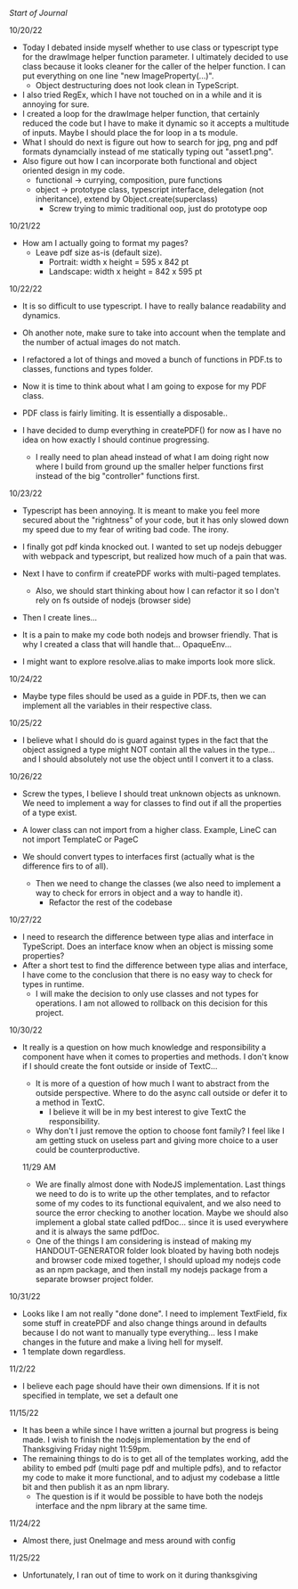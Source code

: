 _Start of Journal_

10/20/22

- Today I debated inside myself whether to use class or typescript type for the drawImage helper function parameter. I ultimately decided to use class because it looks cleaner for the caller of the helper function. I can put everything on one line "new ImageProperty(...)".
  - Object destructuring does not look clean in TypeScript.
- I also tried RegEx, which I have not touched on in a while and it is annoying for sure.
- I created a loop for the drawImage helper function, that certainly reduced the code but I have to make it dynamic so it accepts a multitude of inputs. Maybe I should place the for loop in a ts module.
- What I should do next is figure out how to search for jpg, png and pdf formats dynamcially instead of me statically typing out "asset1.png".
- Also figure out how I can incorporate both functional and object oriented design in my code.
  - functional -> currying, composition, pure functions
  - object -> prototype class, typescript interface, delegation (not inheritance), extend by Object.create(superclass)
    - Screw trying to mimic traditional oop, just do prototype oop

10/21/22

- How am I actually going to format my pages?
  - Leave pdf size as-is (default size).
    - Portrait: width x height = 595 x 842 pt
    - Landscape: width x height = 842 x 595 pt

10/22/22

- It is so difficult to use typescript. I have to really balance readability and dynamics.
- Oh another note, make sure to take into account when the template and the number of actual images do not match.
- I refactored a lot of things and moved a bunch of functions in PDF.ts to classes, functions and types folder.
- Now it is time to think about what I am going to expose for my PDF class.

- PDF class is fairly limiting. It is essentially a disposable..
- I have decided to dump everything in createPDF() for now as I have no idea on how exactly I should continue progressing.
  - I really need to plan ahead instead of what I am doing right now where I build from ground up the smaller helper functions first instead of the big "controller" functions first.

10/23/22

- Typescript has been annoying. It is meant to make you feel more secured about the "rightness" of your code, but it has only slowed down my speed due to my fear of writing bad code. The irony.
- I finally got pdf kinda knocked out. I wanted to set up nodejs debugger with webpack and typescript, but realized how much of a pain that was.
- Next I have to confirm if createPDF works with multi-paged templates.
  - Also, we should start thinking about how I can refactor it so I don't rely on fs outside of nodejs (browser side)
- Then I create lines...

- It is a pain to make my code both nodejs and browser friendly. That is why I created a class that will handle that... OpaqueEnv...

- I might want to explore resolve.alias to make imports look more slick.

10/24/22

- Maybe type files should be used as a guide in PDF.ts, then we can implement all the variables in their respective class.

10/25/22

- I believe what I should do is guard against types in the fact that the object assigned a type might NOT contain all the values in the type... and I should absolutely not use the object until I convert it to a class.

10/26/22

- Screw the types, I believe I should treat unknown objects as unknown. We need to implement a way for classes to find out if all the properties of a type exist.
- A lower class can not import from a higher class. Example, LineC can not import TemplateC or PageC

- We should convert types to interfaces first (actually what is the difference firs to of all).
  - Then we need to change the classes (we also need to implement a way to check for errors in object and a way to handle it).
    - Refactor the rest of the codebase

10/27/22

- I need to research the difference between type alias and interface in TypeScript. Does an interface know when an object is missing some properties?
- After a short test to find the difference between type alias and interface, I have come to the conclusion that there is no easy way to check for types in runtime.
  - I will make the decision to only use classes and not types for operations. I am not allowed to rollback on this decision for this project.

10/30/22

- It really is a question on how much knowledge and responsibility a component have when it comes to properties and methods. I don't know if I should create the font outside or inside of TextC...

  - It is more of a question of how much I want to abstract from the outside perspective. Where to do the async call outside or defer it to a method in TextC.
    - I believe it will be in my best interest to give TextC the responsibility.
  - Why don't I just remove the option to choose font family? I feel like I am getting stuck on useless part and giving more choice to a user could be counterproductive.

  11/29 AM

  - We are finally almost done with NodeJS implementation. Last things we need to do is to write up the other templates, and to refactor some of my codes to its functional equivalent, and we also need to source the error checking to another location. Maybe we should also implement a global state called pdfDoc... since it is used everywhere and it is always the same pdfDoc.
  - One of the things I am considering is instead of making my HANDOUT-GENERATOR folder look bloated by having both nodejs and browser code mixed together, I should upload my nodejs code as an npm package, and then install my nodejs package from a separate browser project folder.

10/31/22

- Looks like I am not really "done done". I need to implement TextField, fix some stuff in createPDF and also change things around in defaults because I do not want to manually type everything... less I make changes in the future and make a living hell for myself.
- 1 template down regardless.

11/2/22

- I believe each page should have their own dimensions. If it is not specified in template, we set a default one


11/15/22
- It has been a while since I have written a journal but progress is being made. I wish to finish the nodejs implementation by the end of Thanksgiving Friday night 11:59pm.
- The remaining things to do is to get all of the templates working, add the ability to embed pdf (multi page pdf and multiple pdfs), and to refactor my code to make it more functional, and to adjust my codebase a little bit and then publish it as an npm library.
  - The question is if it would be possible to have both the nodejs interface and the npm library at the same time.

11/24/22
- Almost there, just OneImage and mess around with config

11/25/22
- Unfortunately, I ran out of time to work on it during thanksgiving